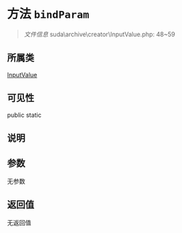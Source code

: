 # 方法 `bindParam`

> *文件信息* suda\archive\creator\InputValue.php: 48~59

## 所属类 

[InputValue](../InputValue.md)

## 可见性

 public static

## 说明



## 参数


无参数


## 返回值

无返回值
